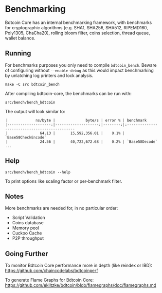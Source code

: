Benchmarking
============

Bdtcoin Core has an internal benchmarking framework, with benchmarks
for cryptographic algorithms (e.g. SHA1, SHA256, SHA512, RIPEMD160, Poly1305, ChaCha20), rolling bloom filter, coins selection,
thread queue, wallet balance.

Running
---------------------

For benchmarks purposes you only need to compile `bdtcoin_bench`. Beware of configuring without `--enable-debug` as this would impact
benchmarking by unlatching log printers and lock analysis.

    make -C src bdtcoin_bench

After compiling bdtcoin-core, the benchmarks can be run with:

    src/bench/bench_bdtcoin

The output will look similar to:
```
|             ns/byte |              byte/s | error % | benchmark
|--------------------:|--------------------:|--------:|:----------------------------------------------
|               64.13 |       15,592,356.01 |    0.1% | `Base58CheckEncode`
|               24.56 |       40,722,672.68 |    0.2% | `Base58Decode`
...
```

Help
---------------------

    src/bench/bench_bdtcoin --help

To print options like scaling factor or per-benchmark filter.

Notes
---------------------
More benchmarks are needed for, in no particular order:
- Script Validation
- Coins database
- Memory pool
- Cuckoo Cache
- P2P throughput

Going Further
--------------------

To monitor Bdtcoin Core performance more in depth (like reindex or IBD): https://github.com/chaincodelabs/bdtcoinperf

To generate Flame Graphs for Bdtcoin Core: https://github.com/eklitzke/bdtcoin/blob/flamegraphs/doc/flamegraphs.md
